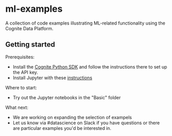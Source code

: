 # ml-examples
A collection of code examples illustrating ML-related functionality using the Cognite Data Platform.

## Getting started
Prerequisites:
- Install the [Cognite Python SDK](https://github.com/cognitedata/cognite-sdk-python) and follow the instructions there to set up the API key.
- Install Jupyter with these [instructions](http://jupyter.org/install)

Where to start:

- Try out the Jupyter notebooks in the "Basic" folder

What next:

- We are working on expanding the selection of exampels
- Let us know via #datascience on Slack if you have questions or there are particular examples you'd be interested in.
